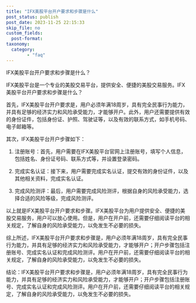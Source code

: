 ```yaml
---
title: "IFX美股平台开户要求和步骤是什么"
post_status: publish
post_date: 2023-11-25 22:15:33
skip_file: no
custom_fields: 
  post-format: 
taxonomy:
  category:
        - "faq"
---
```


IFX美股平台开户要求和步骤是什么？

IFX美股平台是一个专业的美股交易平台，提供安全、便捷的美股交易服务。IFX美股平台开户要求和步骤是什么？

首先，IFX美股平台开户要求是，用户必须年满18周岁，具有完全民事行为能力，并具有足够的经济实力和风险承受能力，才能够开户。此外，用户还需要提供有效的身份证件，包括身份证、护照、驾驶证等，以及有效的联系方式，如手机号码、电子邮箱等。

其次，IFX美股平台开户步骤如下：

1. 注册账号：首先，用户需要在IFX美股平台官网上注册账号，填写个人信息，包括姓名、身份证号码、联系方式等，并设置登录密码。

2. 完成实名认证：接下来，用户需要完成实名认证，提交有效的身份证件，以及其他相关资料，完成实名认证。

3. 完成风险测评：最后，用户需要完成风险测评，根据自身的风险承受能力，选择合适的风险等级，完成风险测评。

以上就是IFX美股平台开户要求和步骤。IFX美股平台为用户提供安全、便捷的美股交易服务，用户可以放心使用。但是，用户在开户前，还需要仔细阅读平台的相关规定，了解自身的风险承受能力，以免发生不必要的损失。

综上所述，IFX美股平台开户要求和步骤是，用户必须年满18周岁，具有完全民事行为能力，并具有足够的经济实力和风险承受能力，才能够开户；开户步骤包括注册账号、完成实名认证和完成风险测评。用户在开户前，还需要仔细阅读平台的相关规定，了解自身的风险承受能力，以免发生不必要的损失。

结论：IFX美股平台开户要求和步骤是，用户必须年满18周岁，具有完全民事行为能力，并具有足够的经济实力和风险承受能力，才能够开户；开户步骤包括注册账号、完成实名认证和完成风险测评。用户在开户前，还需要仔细阅读平台的相关规定，了解自身的风险承受能力，以免发生不必要的损失。
